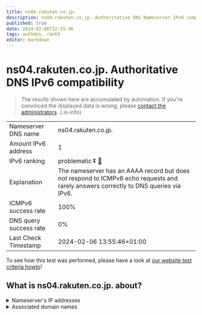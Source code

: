 ```yaml
---
title: ns04.rakuten.co.jp.
description: ns04.rakuten.co.jp. Authoritative DNS Nameserver IPv6 compatibility
published: true
date: 2024-02-06T12:55:46
tags: authdns, rank5
editor: markdown
---
```


# ns04.rakuten.co.jp. Authoritative DNS IPv6 compatibility

> The results shown here are accumulated by automation. If you're convinced the displayed data is wrong, please [contact the administrators](/howto/chat). 
{.is-info}




|   |   |
| - | - |
| Nameserver DNS name | ns04.rakuten.co.jp.
| Amount IPv6 address | 1
| IPv6 ranking | problematic :arrow_double_down: [🔗](/howto/ranking) |
| Explanation | The nameserver has an AAAA record but does not respond to ICMPv6 echo requests and rarely answers correctly to DNS queries via IPv6. |
| ICMPv6 success rate | 100%|
| DNS query success rate | 0% |
| Last Check Timestamp | 2024-02-06 13:55:46+01:00 |

To see how this test was performed, please have a look at [our website test criteria howto](/howto/testcriteria/authdns)!


## What is ns04.rakuten.co.jp. about?




<details>
<summary>Nameserver's IP addresses</summary>

2403:400:520:2627::8

</details>



<details>
<summary>Associated domain names</summary>

www.rakuten.co.jp

</details>
